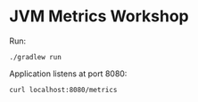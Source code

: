 JVM Metrics Workshop
====================

Run:

```
./gradlew run
```

Application listens at port 8080:

```
curl localhost:8080/metrics
```